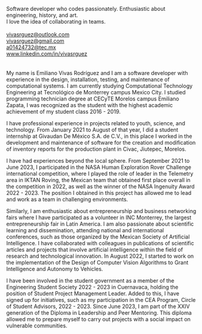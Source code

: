 Software developer who codes passionately. Enthusiastic about engineering, history, and art.<br>
I love the idea of collaborating in teams.<br><br>
vivasrguez@outlook.com<br>
vivasrguez@gmail.com<br>
a01424732@tec.mx<br>
www.linkedin.com/in/vivasrguez<br><br><br>
My name is Emiliano Vivas Rodríguez and I am a software developer with experience in the design, installation, testing, and maintenance of computational systems. I am currently studying Computational Technology Engineering at Tecnológico de Monterrey campus Mexico City. I studied programming technician degree at CECyTE Morelos campus Emiliano Zapata, I was recognized as the student with the highest academic achievement of my student class 2016 - 2019.

I have professional experience in projects related to youth, science, and technology. From January 2021 to August of that year, I did a student internship at Givaudan De México S.A. de C.V., in this place I worked in the development and maintenance of software for the creation and modification of inventory reports for the production plant in Civac, Jiutepec, Morelos.

I have had experiences beyond the local sphere. From September 2021 to June 2023, I participated in the NASA Human Exploration Rover Challenge international competition, where I played the role of leader in the Telemetry area in IKTAN Roving, the Mexican team that obtained first place overall in the competition in 2022, as well as the winner of the NASA Ingenuity Award 2022 - 2023. The position I obtained in this project has allowed me to lead and work as a team in challenging environments.

Similarly, I am enthusiastic about entrepreneurship and business networking fairs where I have participated as a volunteer in INC Monterrey, the largest entrepreneurship fair in Latin America. I am also passionate about scientific learning and dissemination, attending national and international conferences, such as those organized by the Mexican Society of Artificial Intelligence. I have collaborated with colleagues in publications of scientific articles and projects that involve artificial intelligence within the field of research and technological innovation. In August 2022, I started to work on the implementation of the Design of Computer Vision Algorithms to Grant Intelligence and Autonomy to Vehicles.

I have been involved in the student government as a member of the Engineering Student Society 2022 - 2023 in Cuernavaca, holding the position of Student Project Management Leader. Added to this, I have signed up for initiatives, such as my participation in the CEA Program, Circle of Student Advisors, 2022 - 2023. Since June 2023, I am part of the XXIV generation of the Diploma in Leadership and Peer Mentoring. This diploma allowed me to prepare myself to carry out projects with a social impact on vulnerable communities.
